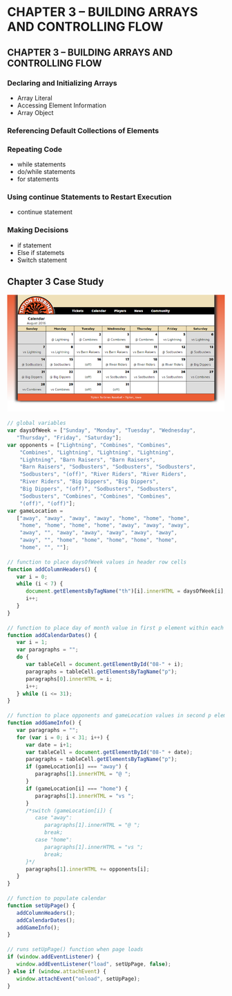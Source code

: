 
# CHAPTER 3 – BUILDING ARRAYS AND CONTROLLING FLOW
## CHAPTER 3 – BUILDING ARRAYS AND CONTROLLING FLOW
### Declaring and Initializing Arrays
* Array Literal
* Accessing Element Information
* Array Object
### Referencing Default Collections of Elements
### Repeating Code
* while statements
* do/while statements
* for statements	
### Using continue Statements to Restart Execution
* continue statement
### Making Decisions
* if statement
* Else if statemets	
* Switch statement	

## Chapter 3 Case Study

![Chapter3_Case_Study](../Building_Arrays_&_Controlling_Flow/Case_Study/images/chapter-3.png)
```javascript
// global variables
var daysOfWeek = ["Sunday", "Monday", "Tuesday", "Wednesday", 
   "Thursday", "Friday", "Saturday"];
var opponents = ["Lightning", "Combines", "Combines", 
    "Combines", "Lightning", "Lightning", "Lightning", 
    "Lightning", "Barn Raisers", "Barn Raisers", 
    "Barn Raisers", "Sodbusters", "Sodbusters", "Sodbusters",
    "Sodbusters", "(off)", "River Riders", "River Riders", 
    "River Riders", "Big Dippers", "Big Dippers", 
    "Big Dippers", "(off)", "Sodbusters", "Sodbusters",
    "Sodbusters", "Combines", "Combines", "Combines", 
    "(off)", "(off)"];
var gameLocation = 
   ["away", "away", "away", "away", "home", "home", "home",
    "home", "home", "home", "home", "away", "away", "away",
    "away", "", "away", "away", "away", "away", "away",
    "away", "", "home", "home", "home", "home", "home",
    "home", "", ""];

// function to place daysOfWeek values in header row cells 
function addColumnHeaders() {
   var i = 0;
   while (i < 7) {
      document.getElementsByTagName("th")[i].innerHTML = daysOfWeek[i];
      i++;
   }
}

// function to place day of month value in first p element within each table data cell that has an id 
function addCalendarDates() {
   var i = 1;
   var paragraphs = "";
   do {
      var tableCell = document.getElementById("08-" + i);
      paragraphs = tableCell.getElementsByTagName("p");
      paragraphs[0].innerHTML = i;
      i++;      
   } while (i <= 31);
}

// function to place opponents and gameLocation values in second p element within each table data cell that has an id
function addGameInfo() {
   var paragraphs = "";
   for (var i = 0; i < 31; i++) {
      var date = i+1;
      var tableCell = document.getElementById("08-" + date);
      paragraphs = tableCell.getElementsByTagName("p");
      if (gameLocation[i] === "away") {
         paragraphs[1].innerHTML = "@ ";
      } 
      if (gameLocation[i] === "home") {
         paragraphs[1].innerHTML = "vs ";
      }
      /*switch (gameLocation[i]) {
         case "away":
            paragraphs[1].innerHTML = "@ ";
            break;
         case "home":
            paragraphs[1].innerHTML = "vs ";
            break;
      }*/
      paragraphs[1].innerHTML += opponents[i];
   }
}

// function to populate calendar 
function setUpPage() {
   addColumnHeaders();
   addCalendarDates();
   addGameInfo();
}

// runs setUpPage() function when page loads
if (window.addEventListener) {
   window.addEventListener("load", setUpPage, false);
} else if (window.attachEvent) {
   window.attachEvent("onload", setUpPage);
}
```

